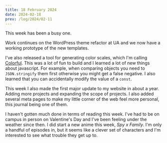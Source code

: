 ```yaml
---
title: 18 February 2024
date: 2024-02-18
prev: /log/2024/02-11
---
```


This week has been a busy one.

Work continues on the WordPress theme refactor at UA and we now have a working prototype of the new templates.

I've also released a tool for generating color scales, which I'm calling [Colorful](https://color.mattmcadams.com). This was a lot of fun to build and I learned a lot of new things about javascript. For example, when comparing objects you need to `JSON.stringify` them first otherwise you might get a false negative. I also learned that you can accidentally modify the value of a `const`.

This week I also made the first major update to my website in about a year. Adding more projects and expanding the scope of projects. I also added several meta pages to make my little corner of the web feel more personal, this journal being one of them.

I haven't gotten much done in terms of reading this week. I've had to be on campus in person on Valentine's Day and I've been feeling under the weather since then. I did start a new anime this week, *Spy x Family*. I'm only a handful of episodes in, but it seems like a clever set of characters and I'm interested to see what trouble they get up to.
